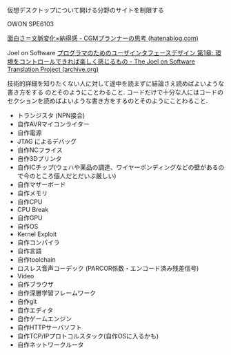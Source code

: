 仮想デスクトップについて開ける分野のサイトを制限する

OWON SPE6103

[面白さ＝文脈変化×納得感 - CGMプランナーの思考 (hatenablog.com)](https://web-ken.hatenablog.com/entry/2017/10/23/172021)

Joel on Software
[プログラマのためのユーザインタフェースデザイン 第1章: 環境をコントロールできれば楽しく感じるもの - The Joel on Software Translation Project (archive.org)](https://web.archive.org/web/20190521175932/http://local.joelonsoftware.com/wiki/%E3%83%97%E3%83%AD%E3%82%B0%E3%83%A9%E3%83%9E%E3%81%AE%E3%81%9F%E3%82%81%E3%81%AE%E3%83%A6%E3%83%BC%E3%82%B6%E3%82%A4%E3%83%B3%E3%82%BF%E3%83%95%E3%82%A7%E3%83%BC%E3%82%B9%E3%83%87%E3%82%B6%E3%82%A4%E3%83%B3_%E7%AC%AC1%E7%AB%A0:_%E7%92%B0%E5%A2%83%E3%82%92%E3%82%B3%E3%83%B3%E3%83%88%E3%83%AD%E3%83%BC%E3%83%AB%E3%81%A7%E3%81%8D%E3%82%8C%E3%81%B0%E6%A5%BD%E3%81%97%E3%81%8F%E6%84%9F%E3%81%98%E3%82%8B%E3%82%82%E3%81%AE)

技術的詳細を知りたくない人に対して途中を読まずに結論さえ読めばよいような書き方をする のとそのようにことわること.
コードだけで十分な人にはコードのセクションを読めばよいような書き方をするのとそのようにことわること.


- トランジスタ (NPN接合)
- 自作AVRマイコンライター
- 自作電源
- JTAG によるデバッグ
- 自作NCフライス
- 自作3Dプリンタ
- 自作ICチップ(ウェハや薬品の調達、ワイヤーボンディングなどの壁があるので今のところ個人だとだいぶ厳しい)
- 自作マザーボード
- 自作メモリ
- 自作CPU
- CPU Break
- 自作GPU
- 自作OS
- Kernel Exploit
- 自作コンパイラ
- 自作言語
- 自作toolchain
- ロスレス音声コーデック (PARCOR係数・エンコード済み残差信号)
- Video
- 自作ブラウザ
- 自作深層学習フレームワーク
- 自作git
- 自作エディタ
- 自作ゲームエンジン
- 自作HTTPサーバソフト
- 自作TCP/IPプロトコルスタック(自作OSに入るかも)
- 自作ネットワークルータ